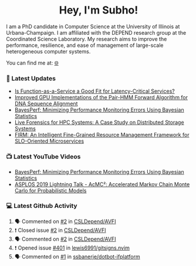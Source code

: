 <h1 align="center">Hey, I'm Subho!</h1>

I am a PhD candidate in Computer Science at the University of Illinois at Urbana-Champaign. I am affiliated with the
DEPEND research group at the Coordinated Science Laboratory. My research aims to improve the performance, resilience,
and ease of management of large-scale heterogeneous computer systems.

You can find me at: [🌐]

### 📕 Latest Updates
<!-- BLOG:START -->
- [Is Function-as-a-Service a Good Fit for Latency-Critical Services?](https://ssbaner2.cs.illinois.edu/publications/wosc2021/)
- [Improved GPU Implementations of the Pair-HMM Forward Algorithm for DNA Sequence Alignment](https://ssbaner2.cs.illinois.edu/publications/iccd2021/)
- [BayesPerf: Minimizing Performance Monitoring Errors Using Bayesian Statistics](https://ssbaner2.cs.illinois.edu/publications/asplos2021/)
- [Live Forensics for HPC Systems: A Case Study on Distributed Storage Systems](https://ssbaner2.cs.illinois.edu/publications/sc2020/)
- [FIRM: An Intelligent Fine-Grained Resource Management Framework for SLO-Oriented Microservices](https://ssbaner2.cs.illinois.edu/publications/osdi2020/)
<!-- BLOG:END -->

### 📺 Latest YouTube Videos
<!-- YOUTUBE:START -->
- [BayesPerf: Minimizing Performance Monitoring Errors Using Bayesian Statistics](https://www.youtube.com/watch?v=Y3d8Vu8g-Rw)
- [ASPLOS 2019 Lightning Talk - AcMC²: Accelerated Markov Chain Monte Carlo for Probabilistic Models](https://www.youtube.com/watch?v=3l_ZuBkZjJk)
<!-- YOUTUBE:END -->

### 💻 Latest Github Activity
<!--START_SECTION:activity-->
1. 🗣 Commented on [#2](https://github.com/CSLDepend/AVFI/issues/2) in [CSLDepend/AVFI](https://github.com/CSLDepend/AVFI)
2. ❗️ Closed issue [#2](https://github.com/CSLDepend/AVFI/issues/2) in [CSLDepend/AVFI](https://github.com/CSLDepend/AVFI)
3. 🗣 Commented on [#2](https://github.com/CSLDepend/AVFI/issues/2) in [CSLDepend/AVFI](https://github.com/CSLDepend/AVFI)
4. ❗️ Opened issue [#401](https://github.com/lewis6991/gitsigns.nvim/issues/401) in [lewis6991/gitsigns.nvim](https://github.com/lewis6991/gitsigns.nvim)
5. 🗣 Commented on [#1](https://github.com/ssbanerje/dotbot-ifplatform/issues/1) in [ssbanerje/dotbot-ifplatform](https://github.com/ssbanerje/dotbot-ifplatform)
<!--END_SECTION:activity-->

[🌐]: https://ssbaner2.cs.illinois.edu/
